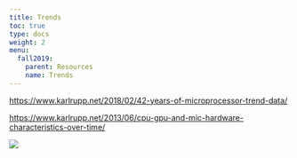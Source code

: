 ```yaml
---
title: Trends
toc: true
type: docs
weight: 2
menu:
  fall2019:
    parent: Resources
    name: Trends
---
```


https://www.karlrupp.net/2018/02/42-years-of-microprocessor-trend-data/

https://www.karlrupp.net/2013/06/cpu-gpu-and-mic-hardware-characteristics-over-time/

![](Fischer2015-Latency.png)
